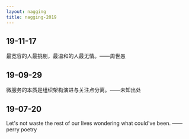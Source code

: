 ```yaml
---
layout: nagging
title: nagging-2019
---
```


## 19-11-17

最宽容的人最挑剔，最温和的人最无情。——周世愚

## 19-09-29

微服务的本质是组织架构演进与关注点分离。——未知出处

## 19-07-20

Let's not waste the rest of our lives wondering what could've been. —— perry poetry
